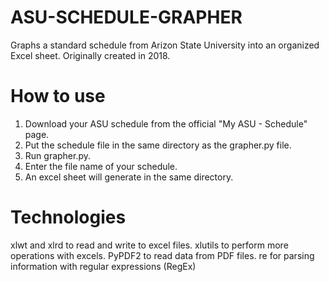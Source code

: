# ASU-SCHEDULE-GRAPHER
Graphs a standard schedule from Arizon State University into an organized Excel sheet. Originally created in 2018.

# How to use
1) Download your ASU schedule from the official "My ASU - Schedule" page.
2) Put the schedule file in the same directory as the grapher.py file.
3) Run grapher.py.
4) Enter the file name of your schedule.
5) An excel sheet will generate in the same directory.

# Technologies
xlwt and xlrd to read and write to excel files.
xlutils to perform more operations with excels.
PyPDF2 to read data from PDF files.
re for parsing information with regular expressions (RegEx)
